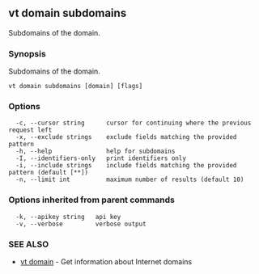 ## vt domain subdomains

Subdomains of the domain.

### Synopsis

Subdomains of the domain.

```
vt domain subdomains [domain] [flags]
```

### Options

```
  -c, --cursor string      cursor for continuing where the previous request left
  -x, --exclude strings    exclude fields matching the provided pattern
  -h, --help               help for subdomains
  -I, --identifiers-only   print identifiers only
  -i, --include strings    include fields matching the provided pattern (default [**])
  -n, --limit int          maximum number of results (default 10)
```

### Options inherited from parent commands

```
  -k, --apikey string   api key
  -v, --verbose         verbose output
```

### SEE ALSO

* [vt domain](vt_domain.md)	 - Get information about Internet domains


